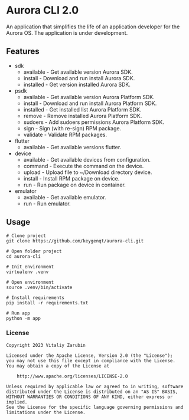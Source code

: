 # Aurora CLI 2.0

An application that simplifies the life of an application developer for the Aurora OS.
The application is under development.

## Features

* sdk
    - available - Get available version Aurora SDK.
    - install - Download and run install Aurora SDK.
    - installed - Get version installed Aurora SDK.
* psdk
    - available - Get available version Aurora Platform SDK.
    - install - Download and run install Aurora Platform SDK.
    - installed - Get installed list Aurora Platform SDK.
    - remove - Remove installed Aurora Platform SDK.
    - sudoers - Add sudoers permissions Aurora Platform SDK.
    - sign - Sign (with re-sign) RPM package.
    - validate - Validate RPM packages.
* flutter
    - available - Get available versions flutter.
* device
    - available - Get available devices from configuration.
    - command - Execute the command on the device.
    - upload - Upload file to ~/Download directory device.
    - install - Install RPM package on device.
    - run - Run package on device in container.
* emulator
    - available - Get available emulator.
    - run - Run emulator.

## Usage

```
# Clone project
git clone https://github.com/keygenqt/aurora-cli.git

# Open folder project
cd aurora-cli

# Init environment
virtualenv .venv

# Open environment
source .venv/bin/activate

# Install requirements
pip install -r requirements.txt

# Run app
python -m app
```

### License

```
Copyright 2023 Vitaliy Zarubin

Licensed under the Apache License, Version 2.0 (the "License");
you may not use this file except in compliance with the License.
You may obtain a copy of the License at

    http://www.apache.org/licenses/LICENSE-2.0

Unless required by applicable law or agreed to in writing, software
distributed under the License is distributed on an "AS IS" BASIS,
WITHOUT WARRANTIES OR CONDITIONS OF ANY KIND, either express or implied.
See the License for the specific language governing permissions and
limitations under the License.
```
